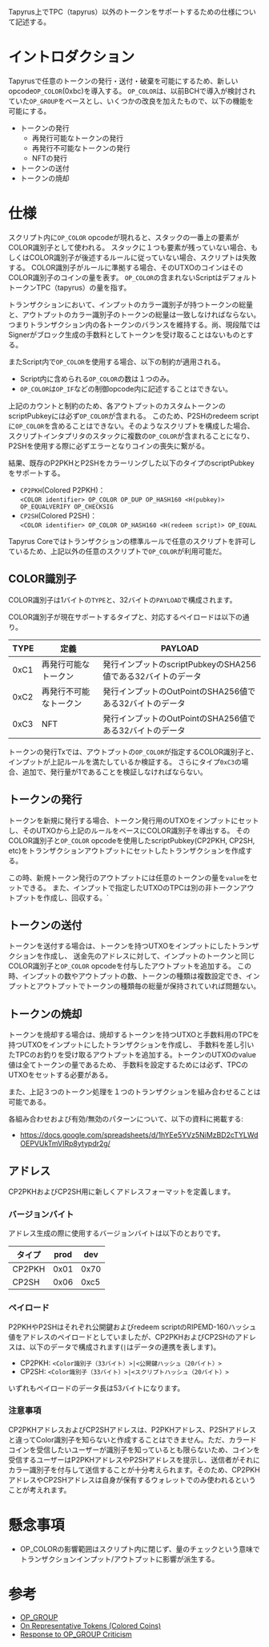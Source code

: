 Tapyrus上でTPC（tapyrus）以外のトークンをサポートするための仕様について記述する。

# イントロダクション

Tapyrusで任意のトークンの発行・送付・破棄を可能にするため、新しいopcode`OP_COLOR`(0xbc)を導入する。
`OP_COLOR`は、以前BCHで導入が検討されていた`OP_GROUP`をベースとし、いくつかの改良を加えたもので、以下の機能を可能にする。

* トークンの発行
   * 再発行可能なトークンの発行
   * 再発行不可能なトークンの発行
   * NFTの発行
* トークンの送付
* トークンの焼却

# 仕様

スクリプト内に`OP_COLOR` opcodeが現れると、スタックの一番上の要素がCOLOR識別子として使われる。
スタックに１つも要素が残っていない場合、もしくはCOLOR識別子が後述するルールに従っていない場合、スクリプトは失敗する。
COLOR識別子がルールに準拠する場合、そのUTXOのコインはそのCOLOR識別子のコインの量を表す。
`OP_COLOR`の含まれないScriptはデフォルトトークンTPC（tapyrus）の量を指す。

トランザクションにおいて、インプットのカラー識別子が持つトークンの総量と、アウトプットのカラー識別子のトークンの総量は一致しなければならない。
つまりトランザクション内の各トークンのバランスを維持する。尚、現段階ではSignerがブロック生成の手数料としてトークンを受け取ることはないものとする。

またScript内で`OP_COLOR`を使用する場合、以下の制約が適用される。

* Script内に含められる`OP_COLOR`の数は１つのみ。
* `OP_COLOR`は`OP_IF`などの制御opcode内に記述することはできない。

上記のカウントと制約のため、各アウトプットのカスタムトークンのscriptPubkeyには必ず`OP_COLOR`が含まれる。
このため、P2SHのredeem scriptに`OP_COLOR`を含めることはできない。そのようなスクリプトを構成した場合、
スクリプトインタプリタのスタックに複数の`OP_COLOR`が含まれることになり、P2SHを使用する際に必ずエラーとなりコインの喪失に繋がる。

結果、既存のP2PKHとP2SHをカラーリングした以下のタイプのscriptPubkeyをサポートする。

* `CP2PKH`(Colored P2PKH)：  
`<COLOR identifier> OP_COLOR OP_DUP OP_HASH160 <H(pubkey)> OP_EQUALVERIFY OP_CHECKSIG`
* `CP2SH`(Colored P2SH)：  
`<COLOR identifier> OP_COLOR OP_HASH160 <H(redeem script)> OP_EQUAL`

Tapyrus Coreではトランザクションの標準ルールで任意のスクリプトを許可しているため、上記以外の任意のスクリプトで`OP_COLOR`が利用可能だ。

## COLOR識別子

COLOR識別子は1バイトの`TYPE`と、32バイトの`PAYLOAD`で構成されます。

COLOR識別子が現在サポートするタイプと、対応するペイロードは以下の通り。

TYPE|定義|PAYLOAD
---|---|---
0xC1|再発行可能なトークン|発行インプットのscriptPubkeyのSHA256値である32バイトのデータ
0xC2|再発行不可能なトークン|発行インプットのOutPointのSHA256値である32バイトのデータ
0xC3|NFT|発行インプットのOutPointのSHA256値である32バイトのデータ

トークンの発行Txでは、アウトプットの`OP_COLOR`が指定するCOLOR識別子と、インプットが上記ルールを満たしているか検証する。
さらにタイプ`0xC3`の場合、追加で、発行量が1であることを検証しなければならない。

## トークンの発行

トークンを新規に発行する場合、トークン発行用のUTXOをインプットにセットし、そのUTXOから上記のルールをベースにCOLOR識別子を導出する。
そのCOLOR識別子と`OP_COLOR` opcodeを使用したscriptPubkey(CP2PKH, CP2SH, etc)をトランザクションアウトプットにセットしたトランザクションを作成する。

この時、新規トークン発行のアウトプットには任意のトークンの量を`value`をセットできる。
また、インプットで指定したUTXOのTPCは別の非トークンアウトプットを作成し、回収する。`

## トークンの送付

トークンを送付する場合は、トークンを持つUTXOをインプットにしたトランザクションを作成し、
送金先のアドレスに対して、インプットのトークンと同じCOLOR識別子と`OP_COLOR` opcodeを付与したアウトプットを追加する。
この時、インプットの数やアウトプットの数、トークンの種類は複数設定でき、インプットとアウトプットでトークンの種類毎の総量が保持されていれば問題ない。

## トークンの焼却

トークンを焼却する場合は、焼却するトークンを持つUTXOと手数料用のTPCを持つUTXOをインプットにしたトランザクションを作成し、
手数料を差し引いたTPCのお釣りを受け取るアウトプットを追加する。トークンのUTXOのvalue値は全てトークンの量であるため、
手数料を設定するためには必ず、TPCのUTXOをセットする必要がある。

また、上記３つのトークン処理を１つのトランザクションを組み合わせることは可能である。

各組み合わせおよび有効/無効のパターンについて、以下の資料に掲載する:

* https://docs.google.com/spreadsheets/d/1hYEe5YVz5NiMzBD2cTYLWdOEPVUkTmVIRp8ytypdr2g/

## アドレス

CP2PKHおよびCP2SH用に新しくアドレスフォーマットを定義します。

### バージョンバイト

アドレス生成の際に使用するバージョンバイトは以下のとおりです。

タイプ|prod|dev
---|---|---
CP2PKH|0x01|0x70
CP2SH|0x06|0xc5

### ペイロード

P2PKHやP2SHはそれぞれ公開鍵およびredeem scriptのRIPEMD-160ハッシュ値をアドレスのペイロードとしていましたが、CP2PKHおよびCP2SHのアドレスは、以下のデータで構成されます(`|`はデータの連携を表します)。

* CP2PKH: `<Color識別子（33バイト）>|<公開鍵ハッシュ（20バイト）>`
* CP2SH: `<Color識別子（33バイト）>|<スクリプトハッシュ（20バイト）>`

いずれもペイロードのデータ長は53バイトになります。

### 注意事項

CP2PKHアドレスおよびCP2SHアドレスは、P2PKHアドレス、P2SHアドレスと違ってColor識別子を知らないと作成することはできません。ただ、カラードコインを受信したいユーザーが識別子を知っているとも限らないため、コインを受信するユーザーはP2PKHアドレスやP2SHアドレスを提示し、送信者がそれにカラー識別子を付与して送信することが十分考えられます。そのため、CP2PKHアドレスやCP2SHアドレスは自身が保有するウォレットでのみ使われるということが考えれます。

# 懸念事項

* OP_COLORの影響範囲はスクリプト内に閉じず、量のチェックという意味でトランザクションインプット/アウトプットに影響が派生する。

# 参考
* [OP_GROUP](https://github.com/gandrewstone/BitcoinUnlimited/blob/238ca764385f94a4c371e61424e3307d7da9eb56/doc/opgroup-tokens.md)
* [On Representative Tokens (Colored Coins)](https://www.yours.org/content/on-representative-tokens--colored-coins--bb7a829b965c/)
* [Response to OP_GROUP Criticism](https://www.yours.org/content/response-to-op_group-criticism-d088a7f1e6ad)